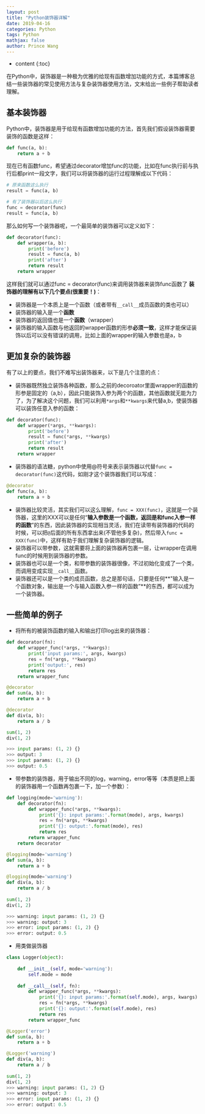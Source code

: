 ```yaml
---
layout: post
title: "Python装饰器详解"
date: 2019-04-16
categories: Python
tags: Python
mathjax: false
author: Prince Wang
---
```


* content
{:toc}

在Python中，装饰器是一种极为优雅的给现有函数增加功能的方式，本篇博客总结一些装饰器的常见使用方法与复杂装饰器使用方法，文末给出一些例子帮助读者理解。



## 基本装饰器

Python中，装饰器是用于给现有函数增加功能的方法，首先我们假设装饰器需要装饰的函数是这样：

```python
def func(a, b):
    return a + b
```

现在已有函数func，希望通过decorator增加func的功能，比如在func执行前与执行后都print一段文字，我们可以将装饰器的运行过程理解成以下代码：

```python
# 原来函数这么执行
result = func(a, b)
```

```python
# 有了装饰器以后这么执行
func = decorator(func)
result = func(a, b)
```

那么如何写一个装饰器呢，一个最简单的装饰器可以定义如下：

```python
def decorator(func):
    def wrapper(a, b):
        print('before')
        result = func(a, b)
        print('after')
        return result
    return wrapper
```

这样我们就可以通过func = decorator(func)来调用装饰器来装饰func函数了
**装饰器的理解有以下几个要点(很重要！)**：

- 装饰器是一个本质上是一个函数（或者带有`__call__`成员函数的类也可以）
- 装饰器的输入是一个**函数**
- 装饰器的返回值也是一个**函数**（wrapper）
- 装饰器的输入函数与他返回的wrapper函数的形参**必须一致**，这样才能保证装饰以后可以没有错误的调用，比如上面的wrapper的输入参数也是a，b


## 更加复杂的装饰器

有了以上的要点，我们不难写出装饰器来，以下是几个注意的点：

- 装饰器既然独立装饰各种函数，那么之前的decoroator里面wrapper的函数的形参是固定的（a,b），因此只能装饰入参为两个的函数，其他函数就无能为力了，为了解决这个问题，我们可以利用`*args`和`**kwargs`来代替a,b，使装饰器可以装饰任意入参的函数：

```python
def decorator(func):
    def wrapper(*args, **kwargs):
        print('before')
        result = func(*args, **kwargs)
        print('after')
        return result
    return wrapper
```

- 装饰器的语法糖，python中使用@符号来表示装饰器以代替`func = decorator(func)`这代码，如刚才这个装饰器我们可以写成：

```python
@decorator
def func(a, b):
    return a + b
```

- 装饰器比较灵活，其实我们可以这么理解，`func = XXX(func)`，这就是一个装饰器，这里的XXX可以是任何“**输入参数是一个函数，返回是和func入参一样的函数**”的东西，因此装饰器的实现相当灵活，我们在读带有装饰器的代码的时候，可以把`@`后面的所有东西拿出来(不管他多复杂)，然后带入`func = XXX(func)`中，这样有助于我们理解复杂装饰器的逻辑。
- 装饰器可以带参数，这就需要将上面的装饰器再包裹一层，让wrapper在调用func的时候用到装饰器的参数。
- 装饰器也可以是一个类，和带参数的装饰器很像，不过初始化变成了一个类，而调用变成实现`__call__`函数。
- 装饰器还可以是一个类的成员函数，总之是那句话，只要是任何**"输入是一个函数对象，输出是一个与输入函数入参一样的函数”**的东西，都可以成为一个装饰器。


## 一些简单的例子

- 将所有的被装饰函数的输入和输出打印log出来的装饰器：

```python
def decorator(fn):
    def wrapper_func(*args, **kwargs):
        print('input params:', args, kwargs)
        res = fn(*args, **kwargs)
        print('output:', res)
        return res
    return wrapper_func

@decorator
def sum(a, b):
    return a + b

@decorator
def div(a, b):
    return a / b

sum(1, 2)
div(1, 2)

>>> input params: (1, 2) {}
>>> output: 3
>>> input params: (1, 2) {}
>>> output: 0.5
```

- 带参数的装饰器，用于输出不同的log，warning，error等等（本质是把上面的装饰器用一个函数再包裹一下，加一个参数）：

```python
def logging(mode='warning'):
    def decorator(fn):
        def wrapper_func(*args, **kwargs):
            print('{}: input params:'.format(mode), args, kwargs)
            res = fn(*args, **kwargs)
            print('{}: output:'.format(mode), res)
            return res
        return wrapper_func
    return decorator

@logging(mode='warning')
def sum(a, b):
    return a + b

@logging(mode='warning')
def div(a, b):
    return a / b
 
sum(1, 2)
div(1, 2)

>>> warning: input params: (1, 2) {}
>>> warning: output: 3
>>> error: input params: (1, 2) {}
>>> error: output: 0.5
```
- 用类做装饰器

```python
class Logger(object):
    
    def __init__(self, mode='warning'):
        self.mode = mode
        
    def __call__(self, fn):
        def wrapper_func(*args, **kwargs):
            print('{}: input params:'.format(self.mode), args, kwargs)
            res = fn(*args, **kwargs)
            print('{}: output:'.format(self.mode), res)
            return res
        return wrapper_func

@Logger('error')
def sum(a, b):
    return a + b

@Logger('warning')
def div(a, b):
    return a / b
  
sum(1, 2)
div(1, 2)
>>> warning: input params: (1, 2) {}
>>> warning: output: 3
>>> error: input params: (1, 2) {}
>>> error: output: 0.5
```
